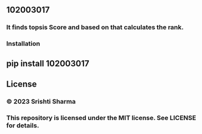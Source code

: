 ## 102003017
### It finds topsis Score and based on that calculates the rank.

### Installation
## pip install 102003017



## License
### © 2023 Srishti Sharma

### This repository is licensed under the MIT license. See LICENSE for details.